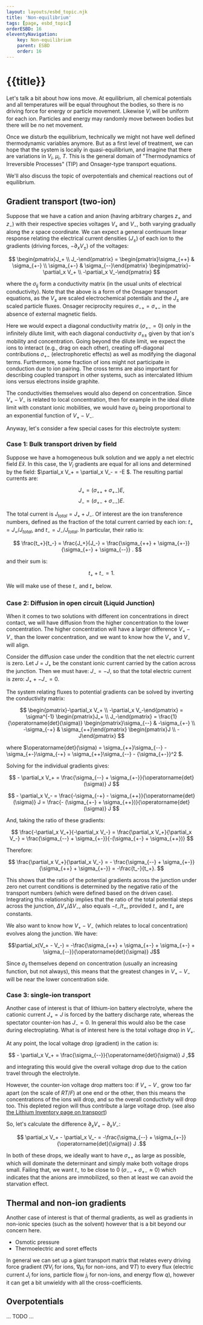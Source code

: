 ```yaml
---
layout: layouts/esbd_topic.njk
title: 'Non-equilibrium'
tags: [page, esbd_topic]
orderESBD: 16
eleventyNavigation:
    key: Non-equilibrium
    parent: ESBD
    order: 16
---
```


# {{title}}

Let's talk a bit about how ions move. At equilibrium, all chemical potentials and all temperatures will be equal throughout the bodies, so there is no driving force for energy or particle movement. Likewise $V_i$ will be uniform for each ion. Particles and energy may randomly move between bodies but there will be no net movement.

Once we disturb the equilibrium, technically we might not have well defined thermodynamic variables anymore. But as a first level of treatment, we can hope that the system is locally in quasi-equilibrium, and imagine that there are variations in $V_i$, $\mu_i$, $T$. This is the general domain of "Thermodynamics of Irreversible Processes" (TIP) and Onsager-type transport equations.

We'll also discuss the topic of overpotentials and chemical reactions out of equilibrium.

## Gradient transport (two-ion)

Suppose that we have a cation and anion (having arbitrary charges $z_+$ and $z_-$) with their respective species voltages $V_+$ and $V_-$, both varying gradually along the $x$ space coordinate. We can expect a general continuum linear response relating the electrical current densities ($J_\pm$) of each ion to the gradients (driving forces, $-\partial_x V_\pm$) of the voltages:

$$
\begin{pmatrix}J_+ \\ J_-\end{pmatrix} = \begin{pmatrix}\sigma_{++} & \sigma_{+-} \\ \sigma_{+-} & \sigma_{--}\end{pmatrix} \begin{pmatrix}-\partial_x V_+ \\ -\partial_x V_-\end{pmatrix}
$$

where the $\sigma_{ij}$ form a conductivity matrix (in the usual units of electrical conductivity). Note that the above is a form of the Onsager transport equations, as the $V_\pm$ are scaled electrochemical potentials and the $J_\pm$ are scaled particle fluxes. Onsager reciprocity requires $\sigma_{-+} = \sigma_{+-}$ in the absence of external magnetic fields.

Here we would expect a diagonal conductivity matrix ($\sigma_{+-} = 0$) only in the infinitely dilute limit, with each diagonal conductivity $\sigma_{\pm\pm}$ given by that ion's mobility and concentration. Going beyond the dilute limit, we expect the ions to interact (e.g., drag on each other), creating off-diagonal contributions $\sigma_{+-}$ (electrophoretic effects) as well as modifying the diagonal terms. Furthermore, some fraction of ions might not participate in conduction due to ion pairing. The cross terms are also important for describing coupled transport in other systems, such as intercalated lithium ions versus electrons inside graphite.

The conductivities themselves would also depend on concentration. Since $V_+ - V_-$ is related to local concentration, then for example in the ideal dilute limit with constant ionic mobilities, we would have $\sigma_{ij}$ being proportional to an exponential function of $V_+ - V_-$.

Anyway, let's consider a few special cases for this electrolyte system:

### Case 1: Bulk transport driven by field

Suppose we have a homogeneous bulk solution and we apply a net electric field $E \hat x$. In this case, the $V_i$ gradients are equal for all ions and determined by the field: $\partial_x V_+ = \partial_x V_- = -E $. The resulting partial currents are:

$$ J_+ = (\sigma_{++} + \sigma_{+-}) E , $$
$$ J_- = (\sigma_{+-} + \sigma_{--}) E . $$

The total current is $J_{total} = J_+ + J_-$. Of interest are the ion transference numbers, defined as the fraction of the total current carried by each ion: $t_+ = J_+ / J_{total}$, and $t_- = J_- / J_{total}$. In particular, their ratio is:

$$ \frac{t_+}{t_-} = \frac{J_+}{J_-} = \frac{\sigma_{++} + \sigma_{+-}}{\sigma_{+-} + \sigma_{--}} . $$

and their sum is:

$$t_+ + t_- = 1.$$

We will make use of these $t_-$ and $t_+$ below.

### Case 2: Diffusion in open circuit (Liquid Junction)

When it comes to two solutions with different ion concentrations in direct contact, we will have diffusion from the higher concentration to the lower concentration. The higher concentration will have a larger difference $V_+ - V_-$ than the lower concentration, and we want to know how the $V_+$ and $V_-$ will align.

Consider the diffusion case under the condition that the net electric current is zero. Let $J = J_+$ be the constant ionic current carried by the cation across the junction. Then we must have: $J_- = -J$, so that the total electric current is zero: $J_+ + -J_- = 0$.

The system relating fluxes to potential gradients can be solved by inverting the conductivity matrix:

$$ \begin{pmatrix}-\partial_x V_+ \\ -\partial_x V_-\end{pmatrix} = \sigma^{-1} \begin{pmatrix}J_+ \\ J_-\end{pmatrix} = \frac{1}{\operatorname{det}(\sigma)} \begin{pmatrix}\sigma_{--} & -\sigma_{+-} \\ -\sigma_{-+} & \sigma_{++}\end{pmatrix} \begin{pmatrix}J \\ -J\end{pmatrix} $$

where $\operatorname{det}(\sigma) = \sigma_{++}\sigma_{--} - \sigma_{+-}\sigma_{-+} = \sigma_{++}\sigma_{--} - {\sigma_{+-}}^2 $.

Solving for the individual gradients gives:

$$ - \partial_x V_+ = \frac{\sigma_{--} + \sigma_{+-}}{\operatorname{det}(\sigma)} J $$

$$ - \partial_x V_- = \frac{-\sigma_{-+} - \sigma_{++}}{\operatorname{det}(\sigma)} J = \frac{- (\sigma_{+-} + \sigma_{++})}{\operatorname{det}(\sigma)} J $$

And, taking the ratio of these gradients:

$$ \frac{-\partial_x V_+}{-\partial_x V_-} = \frac{\partial_x V_+}{\partial_x V_-} = \frac{\sigma_{--} + \sigma_{+-}}{-(\sigma_{+-} + \sigma_{++})} $$

Therefore:

$$ \frac{\partial_x V_+}{\partial_x V_-} = - \frac{\sigma_{--} + \sigma_{+-}}{\sigma_{++} + \sigma_{+-}} = -\frac{t_-}{t_+}. $$

This shows that the ratio of the potential gradients across the junction under zero net current conditions is determined by the negative ratio of the transport numbers (which were defined based on the driven case). Integrating this relationship implies that the ratio of the total potential steps across the junction, $\Delta V_+ / \Delta V_-$, also equals $-t_- / t_+$, provided $t_-$ and $t_+$ are constants.

We also want to know how $V_+ - V_-$ (which relates to local concentration) evolves along the junction. We have:

$$\partial_x(V_+ - V_-) = -\frac{\sigma_{++} + \sigma_{+-} + \sigma_{+-} + \sigma_{--}}{\operatorname{det}(\sigma)} J$$

Since $\sigma_{ij}$ themselves depend on concentration (usually an increasing function, but not always), this means that the greatest changes in $V_+ - V_-$ will be near the lower concentration side.

### Case 3: single-ion transport

Another case of interest is that of lithium-ion battery electrolyte, where the cationic current $J_+ = J$ is forced by the battery discharge rate, whereas the spectator counter-ion has $J_- = 0$. In general this would also be the case during electroplating. What is of interest here is the total voltage drop in $V_+$.

At any point, the local voltage drop (gradient) in the cation is:

$$ - \partial_x V_+ = \frac{\sigma_{--}}{\operatorname{det}(\sigma)} J ,$$

and integrating this would give the overall voltage drop due to the cation travel through the electrolyte.

However, the counter-ion voltage drop matters too: if $V_+ - V_-$ grow too far apart (on the scale of $RT/F$) at one end or the other, then this means the concentrations of the ions will drop, and so the overall conductivity will drop too. This depleted region will thus contribute a large voltage drop. (see also [the Lithium Inventory page on transport](https://lithiuminventory.com/fundamentals/introduction-li-ion/transference/))

So, let's calculate the difference $\partial_x V_+ - \partial_x V_-$:

$$ \partial_x V_+ - \partial_x V_- = -\frac{\sigma_{--} + \sigma_{+-}}{\operatorname{det}(\sigma)} J .$$

In both of these drops, we ideally want to have $\sigma_{++}$ as large as possible, which will dominate the determinant and simply make both voltage drops small. Failing that, we want $t_-$ to be close to 0 ($\sigma_{--} + \sigma_{+-} \approx 0$) which indicates that the anions are immobilized, so then at least we can avoid the starvation effect.

## Thermal and non-ion gradients

Another case of interest is that of thermal gradients, as well as gradients in non-ionic species (such as the solvent) however that is a bit beyond our concern here.

* Osmotic pressure
* Thermoelectric and soret effects

In general we can set up a giant transport matrix that relates every driving force gradient ($\nabla V_i$ for ions, $\nabla \mu_i$ for non-ions, and $\nabla T$) to every flux (electric current $J_i$ for ions, particle flow $j_i$ for non-ions, and energy flow $q$), however it can get a bit unwieldy with all the cross-coefficients.

## Overpotentials

... TODO ...

